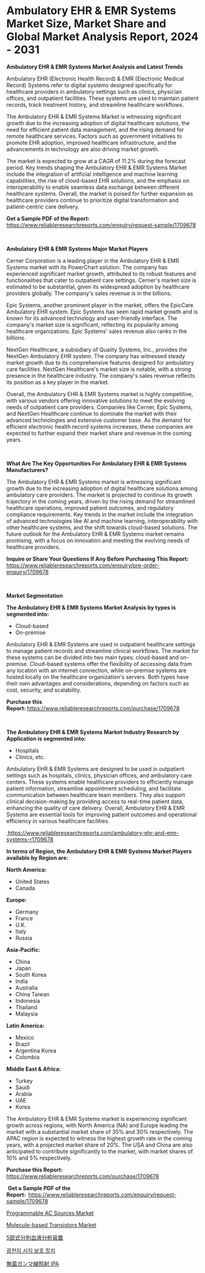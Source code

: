 <p><h1>Ambulatory EHR & EMR Systems Market Size, Market Share and Global Market Analysis Report, 2024 - 2031</h1></p><p><strong>Ambulatory EHR & EMR Systems Market Analysis and Latest Trends</strong></p>
<p><p>Ambulatory EHR (Electronic Health Record) & EMR (Electronic Medical Record) Systems refer to digital systems designed specifically for healthcare providers in ambulatory settings such as clinics, physician offices, and outpatient facilities. These systems are used to maintain patient records, track treatment history, and streamline healthcare workflows.</p><p>The Ambulatory EHR & EMR Systems Market is witnessing significant growth due to the increasing adoption of digital healthcare solutions, the need for efficient patient data management, and the rising demand for remote healthcare services. Factors such as government initiatives to promote EHR adoption, improved healthcare infrastructure, and the advancements in technology are also driving market growth.</p><p>The market is expected to grow at a CAGR of 11.2% during the forecast period. Key trends shaping the Ambulatory EHR & EMR Systems Market include the integration of artificial intelligence and machine learning capabilities, the rise of cloud-based EHR solutions, and the emphasis on interoperability to enable seamless data exchange between different healthcare systems. Overall, the market is poised for further expansion as healthcare providers continue to prioritize digital transformation and patient-centric care delivery.</p></p>
<p><strong>Get a Sample PDF of the Report:&nbsp;</strong> <a href="https://www.reliableresearchreports.com/enquiry/request-sample/1709678">https://www.reliableresearchreports.com/enquiry/request-sample/1709678</a></p>
<p>&nbsp;</p>
<p><strong>Ambulatory EHR & EMR Systems Major Market Players</strong></p>
<p><p>Cerner Corporation is a leading player in the Ambulatory EHR & EMR Systems market with its PowerChart solution. The company has experienced significant market growth, attributed to its robust features and functionalities that cater to outpatient care settings. Cerner's market size is estimated to be substantial, given its widespread adoption by healthcare providers globally. The company's sales revenue is in the billions.</p><p>Epic Systems, another prominent player in the market, offers the EpicCare Ambulatory EHR system. Epic Systems has seen rapid market growth and is known for its advanced technology and user-friendly interface. The company's market size is significant, reflecting its popularity among healthcare organizations. Epic Systems' sales revenue also ranks in the billions.</p><p>NextGen Healthcare, a subsidiary of Quality Systems, Inc., provides the NextGen Ambulatory EHR system. The company has witnessed steady market growth due to its comprehensive features designed for ambulatory care facilities. NextGen Healthcare's market size is notable, with a strong presence in the healthcare industry. The company's sales revenue reflects its position as a key player in the market.</p><p>Overall, the Ambulatory EHR & EMR Systems market is highly competitive, with various vendors offering innovative solutions to meet the evolving needs of outpatient care providers. Companies like Cerner, Epic Systems, and NextGen Healthcare continue to dominate the market with their advanced technologies and extensive customer base. As the demand for efficient electronic health record systems increases, these companies are expected to further expand their market share and revenue in the coming years.</p></p>
<p>&nbsp;</p>
<p><strong>What Are The Key Opportunities For Ambulatory EHR & EMR Systems Manufacturers?</strong></p>
<p><p>The Ambulatory EHR & EMR Systems market is witnessing significant growth due to the increasing adoption of digital healthcare solutions among ambulatory care providers. The market is projected to continue its growth trajectory in the coming years, driven by the rising demand for streamlined healthcare operations, improved patient outcomes, and regulatory compliance requirements. Key trends in the market include the integration of advanced technologies like AI and machine learning, interoperability with other healthcare systems, and the shift towards cloud-based solutions. The future outlook for the Ambulatory EHR & EMR Systems market remains promising, with a focus on innovation and meeting the evolving needs of healthcare providers.</p></p>
<p><strong>Inquire or Share Your Questions If Any Before Purchasing This Report:</strong> <a href="https://www.reliableresearchreports.com/enquiry/pre-order-enquiry/1709678">https://www.reliableresearchreports.com/enquiry/pre-order-enquiry/1709678</a></p>
<p>&nbsp;</p>
<p><strong>Market Segmentation</strong></p>
<p><strong>The Ambulatory EHR & EMR Systems Market Analysis by types is segmented into:</strong></p>
<p><ul><li>Cloud-based</li><li>On-premise</li></ul></p>
<p><p>Ambulatory EHR & EMR Systems are used in outpatient healthcare settings to manage patient records and streamline clinical workflows. The market for these systems can be divided into two main types: cloud-based and on-premise. Cloud-based systems offer the flexibility of accessing data from any location with an internet connection, while on-premise systems are hosted locally on the healthcare organization's servers. Both types have their own advantages and considerations, depending on factors such as cost, security, and scalability.</p></p>
<p><strong>Purchase this Report:&nbsp;</strong><a href="https://www.reliableresearchreports.com/purchase/1709678">https://www.reliableresearchreports.com/purchase/1709678</a></p>
<p>&nbsp;</p>
<p><strong>The Ambulatory EHR & EMR Systems Market Industry Research by Application is segmented into:</strong></p>
<p><ul><li>Hospitals</li><li>Clinics, etc.</li></ul></p>
<p><p>Ambulatory EHR & EMR Systems are designed to be used in outpatient settings such as hospitals, clinics, physician offices, and ambulatory care centers. These systems enable healthcare providers to efficiently manage patient information, streamline appointment scheduling, and facilitate communication between healthcare team members. They also support clinical decision-making by providing access to real-time patient data, enhancing the quality of care delivery. Overall, Ambulatory EHR & EMR Systems are essential tools for improving patient outcomes and operational efficiency in various healthcare facilities.</p></p>
<p><a href="https://www.reliableresearchreports.com/ambulatory-ehr-and-emr-systems-r1709678">&nbsp;https://www.reliableresearchreports.com/ambulatory-ehr-and-emr-systems-r1709678</a></p>
<p><strong>In terms of Region, the Ambulatory EHR & EMR Systems Market Players available by Region are:</strong></p>
<p>
    <p> <strong> North America: </strong>
        <ul>
            <li>United States</li>
            <li>Canada</li>
        </ul>
        </p> 
    <p> <strong> Europe: </strong>
        <ul>
            <li>Germany</li>
            <li>France</li>
            <li>U.K.</li>
            <li>Italy</li>
            <li>Russia</li>
        </ul>
        </p> 
    <p> <strong> Asia-Pacific: </strong>
        <ul>
            <li>China</li>
            <li>Japan</li>
            <li>South Korea</li>
            <li>India</li>
            <li>Australia</li>
            <li>China Taiwan</li>
            <li>Indonesia</li>
            <li>Thailand</li>
            <li>Malaysia</li>
        </ul>
        </p> 
    <p> <strong> Latin America: </strong>
        <ul>
            <li>Mexico</li>
            <li>Brazil</li>
            <li>Argentina Korea</li>
            <li>Colombia</li>
        </ul>
        </p> 
    <p> <strong> Middle East & Africa: </strong>
        <ul>
            <li>Turkey</li>
            <li>Saudi</li>
            <li>Arabia</li>
            <li>UAE</li>
            <li>Korea</li>
        </ul>
    </p>
    </p>
<p><p>The Ambulatory EHR & EMR Systems market is experiencing significant growth across regions, with North America (NA) and Europe leading the market with a substantial market share of 35% and 30% respectively. The APAC region is expected to witness the highest growth rate in the coming years, with a projected market share of 20%. The USA and China are also anticipated to contribute significantly to the market, with market shares of 10% and 5% respectively.</p></p>
<p><strong>Purchase this Report: </strong><a href="https://www.reliableresearchreports.com/purchase/1709678">https://www.reliableresearchreports.com/purchase/1709678</a></p>
<p>&nbsp;<strong>Get a Sample PDF of the Report:&nbsp;&nbsp;</strong><a href="https://www.reliableresearchreports.com/enquiry/request-sample/1709678">https://www.reliableresearchreports.com/enquiry/request-sample/1709678</a></p>
<p><strong></strong></p>
<p><p><a href="https://github.com/LitzyGulgowski2023/Market-Research-Report-List-1/blob/main/programmable-ac-sources-market.md">Programmable AC Sources Market</a></p><p><a href="https://github.com/PeterParrish5/Market-Research-Report-List-5/blob/main/molecule-based-transistors-market.md">Molecule-based Transistors Market</a></p><p><a href="https://github.com/TysonKub/Market-Research-Report-List-1/blob/main/4870318126033.md">5部式分別血液分析装置</a></p><p><a href="https://github.com/mithunmistry2258/Market-Research-Report-List-1/blob/main/2930426110154.md">광전지 서지 보호 장치</a></p><p><a href="https://github.com/mreklxf44233/Market-Research-Report-List-2/blob/main/1979608126034.md">無菌ガンマ線照射 IPA</a></p></p>